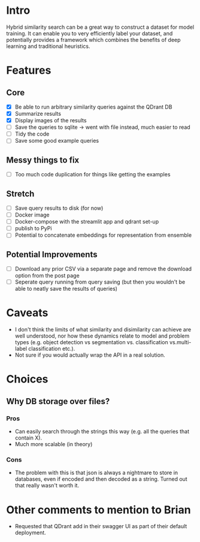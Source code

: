 # Intro
Hybrid similarity search can be a great way to construct a dataset for model
training. It can enable you to very efficiently label your dataset, and
potentially provides a framework which combines the benefits of deep learning
and traditional heuristics.

# Features

## Core

- [X] Be able to run arbitrary similarity queries against the QDrant DB
- [X] Summarize results
- [X] Display images of the results
- [ ] Save the queries to sqlite -> went with file instead, much easier to read
- [ ] Tidy the code
- [ ] Save some good example queries

## Messy things to fix

- [ ] Too much code duplication for things like getting the examples

## Stretch

- [ ] Save query results to disk (for now)
- [ ] Docker image
- [ ] Docker-compose with the streamlit app and qdrant set-up
- [ ] publish to PyPi
- [ ] Potential to concatenate embeddings for representation from ensemble

## Potential Improvements

- [ ] Download any prior CSV via a separate page and remove the download option
from the post page
- [ ] Seperate query running from query saving (but then you wouldn't be able to neatly save the results of queries)

# Caveats

* I don't think the limits of what similarity and disimilarity can achieve are well understood, nor how these dynamics relate to model and problem types (e.g. object detection vs segmentation vs. classification vs.multi-label classification etc.).
* Not sure if you would actually wrap the API in a real solution.

# Choices

## Why DB storage over files?

### Pros
* Can easily search through the strings this way (e.g. all the queries that contain X).
* Much more scalable (in theory)

### Cons
* The problem with this is that json is always a nightmare to store in databases, even if encoded and then decoded as a string. Turned out that really wasn't worth it.

# Other comments to mention to Brian

- Requested that QDrant add in their swagger UI as part of their default deployment.

